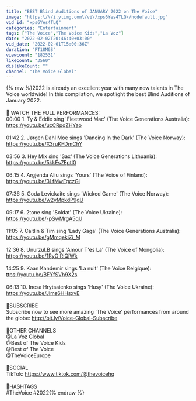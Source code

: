 ```yaml
---
title: "BEST Blind Auditions of JANUARY 2022 on The Voice"
image: "https:\/\/i.ytimg.com\/vi\/xps6Yes4TLQ\/hqdefault.jpg"
vid_id: "xps6Yes4TLQ"
categories: "Entertainment"
tags: ["The Voice","The Voice Kids","La Voz"]
date: "2022-02-02T20:46:40+03:00"
vid_date: "2022-02-01T15:00:36Z"
duration: "PT18M6S"
viewcount: "182531"
likeCount: "3560"
dislikeCount: ""
channel: "The Voice Global"
---
```

{% raw %}2022 is already an excellent year with many new talents in The Voice worldwide! In this compilation, we spotlight the best Blind Auditions of January 2022. <br /><br />🔻 WATCH THE FULL PERFORMANCES:<br />00:00​ 1. Ty &amp; Eddie sing 'Fleetwood Mac' (The Voice Generations Australia):<br /><a rel="nofollow" target="blank" href="https://youtu.be/ucCRpqZHYao">https://youtu.be/ucCRpqZHYao</a><br /><br />01:42 2. Jørgen Dahl Moe sings 'Dancing In the Dark' (The Voice Norway):<br /><a rel="nofollow" target="blank" href="https://youtu.be/X3ruKFDmChY">https://youtu.be/X3ruKFDmChY</a><br /><br />03:56 3. Hey Mix sing 'Sax' (The Voice Generations Lithuania):<br /><a rel="nofollow" target="blank" href="https://youtu.be/5kkEs7EptI0">https://youtu.be/5kkEs7EptI0</a><br /><br />06:15 4. Argjenda Aliu sings 'Yours' (The Voice of Finland):<br /><a rel="nofollow" target="blank" href="https://youtu.be/3LfMwFgczGI">https://youtu.be/3LfMwFgczGI</a><br /><br />07:36 5. Goda Levickaite sings 'Wicked Game' (The Voice Norway):<br /><a rel="nofollow" target="blank" href="https://youtu.be/w2yMpkdP9gU">https://youtu.be/w2yMpkdP9gU</a><br /><br />09:17 6. 2tone sing 'Soldat' (The Voice Ukraine):<br /><a rel="nofollow" target="blank" href="https://youtu.be/-pSwMrgA5qU">https://youtu.be/-pSwMrgA5qU</a><br /><br />11:05 7. Caitlin &amp; Tim sing 'Lady Gaga' (The Voice Generations Australia):<br /><a rel="nofollow" target="blank" href="https://youtu.be/gMmqekiZi_M">https://youtu.be/gMmqekiZi_M</a><br /><br />12:36 8. Unurzul.B sings 'Amour T'es La' (The Voice of Mongolia):<br /><a rel="nofollow" target="blank" href="https://youtu.be/1RyOIRiQjWk">https://youtu.be/1RyOIRiQjWk</a><br /><br />14:25 9. Kaan Kandemir sings 'La nuit' (The Voice Belgique):<br /><a rel="nofollow" target="blank" href="ttps://youtu.be/BFYfSVh9X2s">ttps://youtu.be/BFYfSVh9X2s</a><br /><br />06:13 10. Inesa Hrytsaienko sings 'Husy' (The Voice Ukraine):<br /><a rel="nofollow" target="blank" href="https://youtu.be/Jlms6HHsxvE">https://youtu.be/Jlms6HHsxvE</a><br /><br />🔻SUBSCRIBE<br />Subscribe now to see more amazing 'The Voice' performances from around the globe: <a rel="nofollow" target="blank" href="http://bit.ly/Voice-Global-Subscribe">http://bit.ly/Voice-Global-Subscribe</a><br /><br />🔻OTHER CHANNELS<br /> @La Voz Global   <br /> @Best of The Voice Kids  <br /> @Best of The Voice <br /> @TheVoiceEurope <br /><br />🔻SOCIAL<br />TikTok:        <a rel="nofollow" target="blank" href="https://www.tiktok.com/@thevoicehq">https://www.tiktok.com/@thevoicehq</a><br /><br />🔻HASHTAGS<br />#TheVoice #2022{% endraw %}
